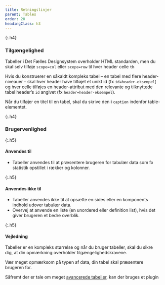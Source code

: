 ```yaml
---
title: Retningslinjer
parent: Tables
order: 20
headingClass: h3
---
```

{:.h4}
### Tilgængelighed

Tabeller i Det Fælles Designsystem overholder HTML standarden, men du skal selv tilføje `scope=col` eller `scope=row` til hver header celle `th`

Hvis du konstruerer en såkaldt kompleks tabel – en tabel med flere header-niveauer -  skal hver header have tilføjet et unikt id (fx `id=header-eksempel`) og hver celle tilføjes en header-attribut med den relevante og tilknyttede tabel header’s `id` angivet (fx `header=header-eksempel`).

Når du tilføjer en titel til en tabel, skal du skrive den i `caption` indenfor table-elementet.

{:.h4}
### Brugervenlighed

{:.h5}
#### Anvendes til

- Tabeller anvendes til at præsentere brugeren for tabulær data som fx statistik opstillet i rækker og kolonner.

{:.h5}
#### Anvendes ikke til

- Tabeller anvendes ikke til at opsætte en sides eller en komponents indhold udover tabulær data.
- Overvej at anvende en liste (en unordered eller definition list), hvis det giver brugeren et bedre overblik.

{:.h5}
#### Vejledning

Tabeller er en kompleks størrelse og når du bruger tabeller, skal du sikre dig, at din opmærkning overholder tilgængelighedskravene.  

Vær meget opmærksom på typen af data, din tabel skal præsentere brugeren for.

Såfremt der er tale om meget <a href="/kode/plugins/datatables/">avancerede tabeller</a>, kan der bruges et plugin
